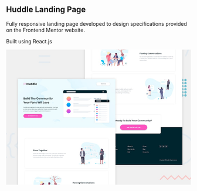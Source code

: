 ## Huddle Landing Page

Fully responsive landing page developed to design specifications provided on the Frontend Mentor website.

Built using React.js

![](src/images/desktop-preview.jpg)
